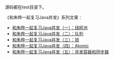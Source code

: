 源码都在test目录下。

《和朱晔一起复习Java并发》系列文章：

- [和朱晔一起复习Java并发（一）：线程池](1.md)
- [和朱晔一起复习Java并发（二）：队列](2.md)
- [和朱晔一起复习Java并发（三）：锁](3.md)
- [和朱晔一起复习Java并发（四）：Atomic](4.md)
- [和朱晔一起复习Java并发（五）：并发容器和同步器](5.md)
